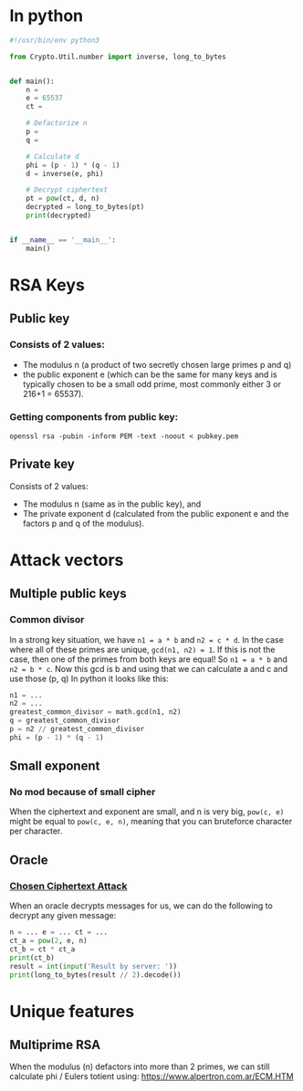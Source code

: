 # In python
```python
#!/usr/bin/env python3

from Crypto.Util.number import inverse, long_to_bytes


def main():
	n = 
	e = 65537
	ct = 

	# Defactorize n
	p =
    q =

	# Calculate d
	phi = (p - 1) * (q - 1)
	d = inverse(e, phi)

	# Decrypt ciphertext
	pt = pow(ct, d, n)
	decrypted = long_to_bytes(pt)
	print(decrypted)


if __name__ == '__main__':
	main()
```

# RSA Keys
## Public key
### Consists of 2 values:
  - The modulus n (a product of two secretly chosen large primes p and q)
  - the public exponent e (which can be the same for many keys and is typically chosen to be a small odd prime, most commonly either 3 or 216+1 = 65537).
### Getting components from public key:
`openssl rsa -pubin -inform PEM -text -noout < pubkey.pem`
## Private key
Consists of 2 values:
  - The modulus n (same as in the public key), and
  - The private exponent d (calculated from the public exponent e and the factors p and q of the modulus).

# Attack vectors
## Multiple public keys
### Common divisor
In a strong key situation, we have `n1 = a * b` and `n2 = c * d`.
In the case where all of these primes are unique, `gcd(n1, n2) = 1`.
If this is not the case, then one of the primes from both keys are equal! So `n1 = a * b` and `n2 = b * c`.
Now this gcd is b and using that we can calculate a and c and use those (p, q)
In python it looks like this:
```python
n1 = ...
n2 = ...
greatest_common_divisor = math.gcd(n1, n2)
q = greatest_common_divisor
p = n2 // greatest_common_divisor
phi = (p - 1) * (q - 1)
```
## Small exponent
### No mod because of small cipher
When the ciphertext and exponent are small, and n is very big, `pow(c, e)` might be equal to `pow(c, e, n)`, meaning that you can bruteforce character per character.

## Oracle
### [Chosen Ciphertext Attack](https://crypto.stackexchange.com/questions/2323/how-does-a-chosen-plaintext-attack-on-rsa-work)
When an oracle decrypts messages for us, we can do the following to decrypt any given message:
```python
n = ... e = ... ct = ...
ct_a = pow(2, e, n)
ct_b = ct * ct_a
print(ct_b)
result = int(input('Result by server: '))
print(long_to_bytes(result // 2).decode())
```


# Unique features
## Multiprime RSA
When the modulus (n) defactors into more than 2 primes, we can still calculate phi / Eulers totient using: https://www.alpertron.com.ar/ECM.HTM

